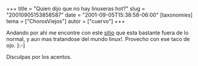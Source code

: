 +++
title = "Quien dijo que no hay linuxeras hot?"
slug = "20010905153858587"
date = "2001-09-05T15:38:58-06:00"
[taxonomies]
tema = ["ChorosViejos"]
autor = ["cuervo"]
+++

Andando por ahi me encontre con este [sitio](http://www.linuxsex.org)
que esta bastante fuera de lo normal, y aun mas tratandose del mundo
linux!. Provecho con ese taco de ojo. }:-\]

Disculpas por los acentos.

